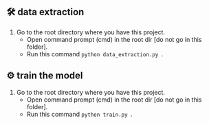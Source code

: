 
## 🛠️ data extraction
1. Go to the root directory where you have this project.
   * Open command prompt (cmd) in the root dir [do not go in this folder].
   * Run this command `python data_extraction.py `. 

## ⚙️ train the model
1. Go to the root directory where you have this project.
   * Open command prompt (cmd) in the root dir [do not go in this folder].
   * Run this command `python train.py `. 
